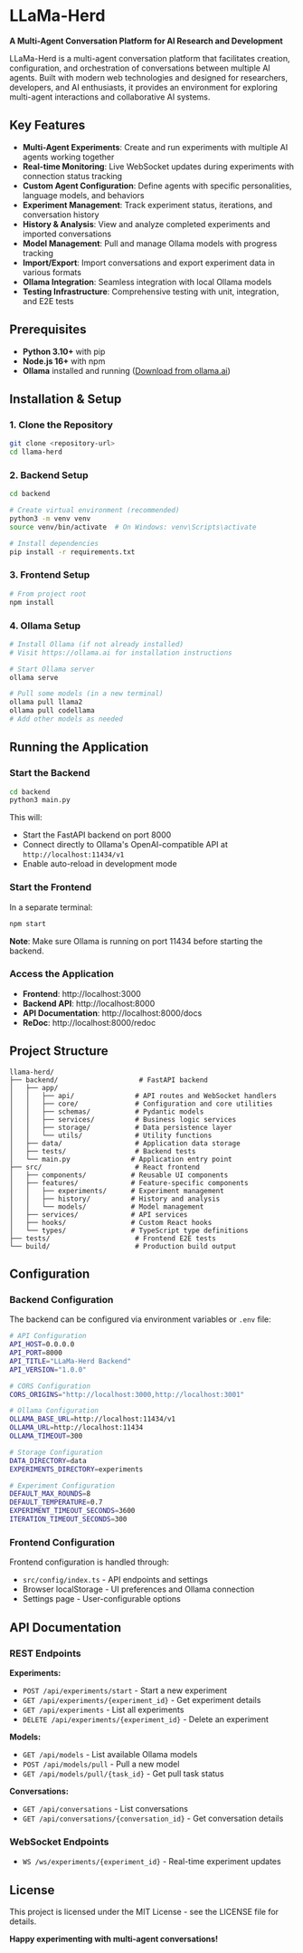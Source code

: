 # LLaMa-Herd

**A Multi-Agent Conversation Platform for AI Research and Development**

LLaMa-Herd is a multi-agent conversation platform that facilitates creation, configuration, and orchestration of conversations between multiple AI agents. Built with modern web technologies and designed for researchers, developers, and AI enthusiasts, it provides an environment for exploring multi-agent interactions and collaborative AI systems.

## Key Features

- **Multi-Agent Experiments**: Create and run experiments with multiple AI agents working together
- **Real-time Monitoring**: Live WebSocket updates during experiments with connection status tracking
- **Custom Agent Configuration**: Define agents with specific personalities, language models, and behaviors
- **Experiment Management**: Track experiment status, iterations, and conversation history
- **History & Analysis**: View and analyze completed experiments and imported conversations
- **Model Management**: Pull and manage Ollama models with progress tracking
- **Import/Export**: Import conversations and export experiment data in various formats
- **Ollama Integration**: Seamless integration with local Ollama models
- **Testing Infrastructure**: Comprehensive testing with unit, integration, and E2E tests

## Prerequisites

- **Python 3.10+** with pip
- **Node.js 16+** with npm
- **Ollama** installed and running ([Download from ollama.ai](https://ollama.ai))

## Installation & Setup

### 1. Clone the Repository

```bash
git clone <repository-url>
cd llama-herd
```

### 2. Backend Setup

```bash
cd backend

# Create virtual environment (recommended)
python3 -m venv venv
source venv/bin/activate  # On Windows: venv\Scripts\activate

# Install dependencies
pip install -r requirements.txt
```

### 3. Frontend Setup

```bash
# From project root
npm install
```

### 4. Ollama Setup

```bash
# Install Ollama (if not already installed)
# Visit https://ollama.ai for installation instructions

# Start Ollama server
ollama serve

# Pull some models (in a new terminal)
ollama pull llama2
ollama pull codellama
# Add other models as needed
```

## Running the Application

### Start the Backend

```bash
cd backend
python3 main.py
```

This will:
- Start the FastAPI backend on port 8000
- Connect directly to Ollama's OpenAI-compatible API at `http://localhost:11434/v1`
- Enable auto-reload in development mode

### Start the Frontend

In a separate terminal:

```bash
npm start
```

**Note**: Make sure Ollama is running on port 11434 before starting the backend.

### Access the Application

- **Frontend**: http://localhost:3000
- **Backend API**: http://localhost:8000
- **API Documentation**: http://localhost:8000/docs
- **ReDoc**: http://localhost:8000/redoc

## Project Structure

```
llama-herd/
├── backend/                    # FastAPI backend
│   ├── app/
│   │   ├── api/               # API routes and WebSocket handlers
│   │   ├── core/              # Configuration and core utilities
│   │   ├── schemas/           # Pydantic models
│   │   ├── services/          # Business logic services
│   │   ├── storage/           # Data persistence layer
│   │   └── utils/             # Utility functions
│   ├── data/                  # Application data storage
│   ├── tests/                 # Backend tests
│   └── main.py               # Application entry point
├── src/                       # React frontend
│   ├── components/           # Reusable UI components
│   ├── features/             # Feature-specific components
│   │   ├── experiments/      # Experiment management
│   │   ├── history/          # History and analysis
│   │   └── models/           # Model management
│   ├── services/             # API services
│   ├── hooks/                # Custom React hooks
│   └── types/                # TypeScript type definitions
├── tests/                     # Frontend E2E tests
└── build/                     # Production build output
```

## Configuration

### Backend Configuration

The backend can be configured via environment variables or `.env` file:

```bash
# API Configuration
API_HOST=0.0.0.0
API_PORT=8000
API_TITLE="LLaMa-Herd Backend"
API_VERSION="1.0.0"

# CORS Configuration
CORS_ORIGINS="http://localhost:3000,http://localhost:3001"

# Ollama Configuration
OLLAMA_BASE_URL=http://localhost:11434/v1
OLLAMA_URL=http://localhost:11434
OLLAMA_TIMEOUT=300

# Storage Configuration
DATA_DIRECTORY=data
EXPERIMENTS_DIRECTORY=experiments

# Experiment Configuration
DEFAULT_MAX_ROUNDS=8
DEFAULT_TEMPERATURE=0.7
EXPERIMENT_TIMEOUT_SECONDS=3600
ITERATION_TIMEOUT_SECONDS=300
```

### Frontend Configuration

Frontend configuration is handled through:
- `src/config/index.ts` - API endpoints and settings
- Browser localStorage - UI preferences and Ollama connection
- Settings page - User-configurable options

## API Documentation

### REST Endpoints

**Experiments:**
- `POST /api/experiments/start` - Start a new experiment
- `GET /api/experiments/{experiment_id}` - Get experiment details
- `GET /api/experiments` - List all experiments
- `DELETE /api/experiments/{experiment_id}` - Delete an experiment

**Models:**
- `GET /api/models` - List available Ollama models
- `POST /api/models/pull` - Pull a new model
- `GET /api/models/pull/{task_id}` - Get pull task status

**Conversations:**
- `GET /api/conversations` - List conversations
- `GET /api/conversations/{conversation_id}` - Get conversation details

### WebSocket Endpoints

- `WS /ws/experiments/{experiment_id}` - Real-time experiment updates


## License

This project is licensed under the MIT License - see the LICENSE file for details.

**Happy experimenting with multi-agent conversations!**